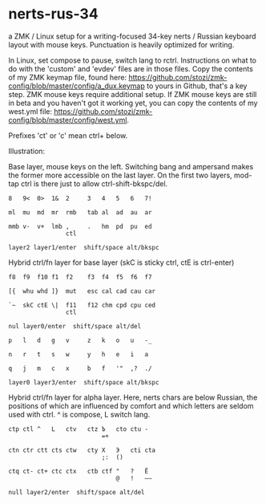 # nerts-rus-34
a ZMK / Linux setup for a writing-focused 34-key nerts / Russian keyboard layout with mouse keys. Punctuation is heavily optimized for writing.

In Linux, set compose to pause, switch lang to rctrl.
Instructions on what to do with the 'custom' and 'evdev' files are in those files. Copy the contents of my ZMK keymap file, found here: https://github.com/stozi/zmk-config/blob/master/config/a_dux.keymap to yours in Github, that's a key step. ZMK mouse keys require additional setup. If ZMK mouse keys are still in beta and you haven't got it working yet, you can copy the contents of my west.yml file: https://github.com/stozi/zmk-config/blob/master/config/west.yml.


Prefixes 'ct' or 'c' mean ctrl+ below.

Illustration:

Base layer, mouse keys on the left. Switching bang and ampersand makes the former more accessible on the last layer. On the first two layers, mod-tap ctrl is there just to allow ctrl-shift-bkspc/del.

```
8   9<  0>  1&  2     3   4   5   6   7!

ml  mu  md  mr  rmb   tab al  ad  au  ar

mmb v-  v+  lmb ,     .   hm  pd  pu  ed
                ctl

layer2 layer1/enter  shift/space alt/bkspc   
```               

Hybrid ctrl/fn layer for base layer (skC is sticky ctrl, ctE is ctrl-enter)

```
f8  f9  f10 f1  f2    f3  f4  f5  f6  f7

[{  whu whd ]}  mut   esc cal cad cau car

`~  skC ctE \|  f11   f12 chm cpd cpu ced
                ctl

nul layer0/enter  shift/space alt/del   
```

```
p   l   d   g   v     z   k   o   u   -_

n   r   t   s   w     y   h   e   i   a

q   j   m   c   x     b   f   '"  ,?  ./

layer0 layer3/enter  shift/space alt/bkspc   
```

Hybrid ctrl/fn layer for alpha layer. Here, nerts chars are below Russian, the positions of which are influenced by comfort and which letters are seldom used with ctrl. ^ is compose, L switch lang.

```
ctp ctl ^   L   ctv   ctz Ъ   cto ctu -
                          =+

ctn ctr ctt cts ctw   cty X   Э   cti cta
                          ;:  ()

ctq ct- ct+ ctc ctx   ctb ctf "   ?   Ё
                              @   !   –—

null layer2/enter  shift/space alt/del   
```
